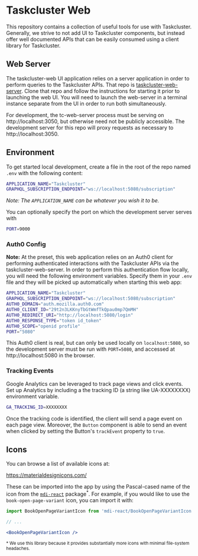 # Taskcluster Web

This repository contains a collection of useful tools for use with Taskcluster.
Generally, we strive to not add UI to Taskcluster components, but instead offer
well documented APIs that can be easily consumed using a client library for
Taskcluster.

## Web Server

The taskcluster-web UI application relies on a server application in order to
perform queries to the Taskcluster APIs. That repo is
[taskcluster-web-server](https://github.com/taskcluster/taskcluster-web-server).
Clone that repo and follow the instructions for starting it prior to launching
the web UI. You will need to launch the web-server in a terminal
instance separate from the UI in order to run both simultaneously.

For development, the tc-web-server process must be serving on
http://localhost:3050, but otherwise need not be publicly accessible. The
development server for this repo will proxy requests as necessary to
http://localhost:3050.

## Environment

To get started local development, create a file in the root of the repo named
`.env` with the following content:

```bash
APPLICATION_NAME="Taskcluster"
GRAPHQL_SUBSCRIPTION_ENDPOINT="ws://localhost:5080/subscription"
```

_Note: The `APPLICATION_NAME` can be whatever you wish it to be._

You can optionally specify the port on which the development server serves with

```bash
PORT=9000
```

### Auth0 Config

**Note:** At the preset, this web application relies on an Auth0 client for
performing authenticated interactions with the Taskcluster APIs via the
taskcluster-web-server. In order to perform this authentication flow locally,
you will need the following environment variables. Specify them in your `.env`
file and they will be picked up automatically when starting this web app:

```bash
APPLICATION_NAME="Taskcluster"
GRAPHQL_SUBSCRIPTION_ENDPOINT="ws://localhost:5080/subscription"
AUTH0_DOMAIN="auth.mozilla.auth0.com"
AUTH0_CLIENT_ID="29t2n3LKKnyTbGtWmfTkQpau0mp7QmMH"
AUTH0_REDIRECT_URI="http://localhost:5080/login"
AUTH0_RESPONSE_TYPE="token id_token"
AUTH0_SCOPE="openid profile"
PORT="5080"
```

This Auth0 client is real, but can only be used locally on `localhost:5080`, so
the development server must be run with `PORT=5080`, and accessed at
http://localhost:5080 in the browser.

### Tracking Events

Google Analytics can be leveraged to track page views and click events.
Set up Analytics by including a the tracking ID (a string like UA-XXXXXXXX) environment variable.

```bash
GA_TRACKING_ID=XXXXXXXX
```

Once the tracking code is identified, the client will send a page event on each page view.
Moreover, the `Button` component is able to send an event when clicked by setting
the Button's `trackEvent` property to `true`.

## Icons

You can browse a list of available icons at:

https://materialdesignicons.com/

These can be imported into the app by using the Pascal-cased name of the icon from the
[`mdi-react`](https://github.com/levrik/mdi-react) package<sup>*</sup>.
For example, if you would like to use the `book-open-page-variant` icon, you can import it with:

```jsx
import BookOpenPageVariantIcon from 'mdi-react/BookOpenPageVariantIcon';

// ...

<BookOpenPageVariantIcon />
```

<sup>* We use this library because it provides substantially more icons with minimal file-system headaches.</sup>
